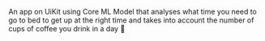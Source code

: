 An app on UiKit using Core ML Model that analyses what time you need to go to bed to get up at the right time and takes into account the number of cups of coffee you drink in a day 🙂
